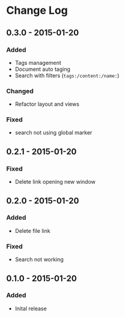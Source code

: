 # Change Log

## 0.3.0 - 2015-01-20
### Added
- Tags management
- Document auto taging
- Search with filters (`tags:/content:/name:`)

### Changed
- Refactor layout and views

### Fixed
- search not using global marker

## 0.2.1 - 2015-01-20
### Fixed
- Delete link opening new window

## 0.2.0 - 2015-01-20
### Added
- Delete file link

### Fixed
- Search not working

## 0.1.0 - 2015-01-20
### Added
- Inital release
